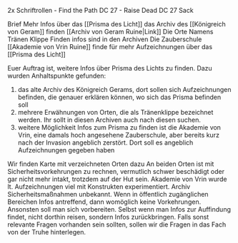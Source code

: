 
2x Schriftrollen
	- Find the Path DC 27
	- Raise Dead DC 27
Sack
	

Brief
Mehr Infos über das [[Prisma des Licht]]
das Archiv des [[Königreich von Geram]] finden [[Archiv von Geram Ruine|Link]]
Die Orte Namens Tränen Klippe Finden infos sind in den Archiven 
Die Zauberschule [[Akademie von Vrin Ruine]] finde für mehr Aufzeichnungen über das [[Prisma des Licht]]


Euer Auftrag ist, weitere Infos über Prisma des Lichts zu finden. Dazu wurden Anhaltspunkte gefunden:

1. das alte Archiv des Königreich Gerams, dort sollen sich Aufzeichnungen befinden, die genauer erklären können, wo sich das Prisma befinden soll
2. mehrere Erwähnungen von Orten, die als Tränenklippe bezeichnet werden. Ihr sollt in diesen Archiven auch nach diesen suchen.
3. weitere Möglichkeit Infos zum Prisma zu finden ist die Akademie von Vrin, eine damals hoch angesehene Zauberschule, aber bereits kurz nach der Invasion angeblich zerstört. Dort soll es angeblich Aufzeichnungen gegeben haben

Wir finden Karte mit verzeichneten Orten dazu An beiden Orten ist mit Sicherheitsvorkehrungen zu rechnen, vermutlich schwer beschädigt oder gar nicht mehr intakt, trotzdem auf der Hut sein. Akademie von Vrin wurde lt. Aufzeichnungen viel mit Konstrukten experimentiert. Archiv Sicherheitsmaßnahmen unbekannt. Wenn in öffentlich zugänglichen Bereichen Infos antreffend, dann womöglich keine Vorkehrungen. Ansonsten soll man sich vorbereiten. Selbst wenn man Infos zur Auffindung findet, nicht dorthin reisen, sondern Infos zurückbringen. Falls sonst relevante Fragen vorhanden sein sollten, sollen wir die Fragen in das Fach von der Truhe hinterlegen.